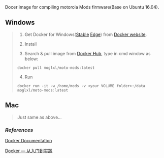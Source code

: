 Docer image for compiling motorola Mods firmware(Base on Ubuntu 16.04).



## Windows

>1. Get Docker for Windows([Stable](https://download.docker.com/win/stable/InstallDocker.msi) [Edge](https://download.docker.com/win/edge/Docker%20for%20Windows%20Installer.exe)) from [Docker website](https://docs.docker.com/docker-for-windows/install/).
>
>2. Install
>
>3. Search & pull image from [Docker Hub](https://hub.docker.com/explore/), type in cmd window as below:
>
>   ```shell
>   docker pull moglxl/moto-mods:latest
>   ```
>
>4. Run
>
>   ```shell
>   docker run -it -w /home/mods -v <your VOLUME folder>:/data moglxl/moto-mods:latest
>   ```

## Mac

> Just same as above...



### *References*

[Docker Documentation](https://yeasy.gitbooks.io/docker_practice/content/)

[Docker — 从入门到实践](https://www.gitbook.com/book/yeasy/docker_practice)
